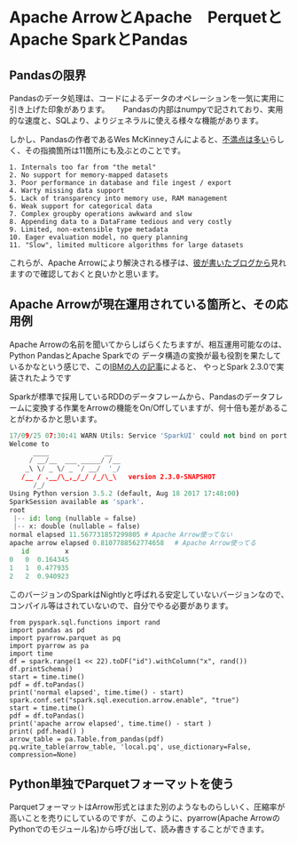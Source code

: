 # Apache ArrowとApache　PerquetとApache SparkとPandas

## Pandasの限界
Pandasのデータ処理は、コードによるデータのオペレーションを一気に実用に引き上げた印象があります。　　
Pandasの内部はnumpyで記されており、実用的な速度と、SQLより、よりジェネラルに使える様々な機能があります。　　

しかし、Pandasの作者であるWes McKinneyさんによると、[不満点は多い](http://wesmckinney.com/blog/apache-arrow-pandas-internals/)らしく、その指摘箇所は11箇所にも及ぶとのことです。

```
1. Internals too far from "the metal"
2. No support for memory-mapped datasets
3. Poor performance in database and file ingest / export
4. Warty missing data support
5. Lack of transparency into memory use, RAM management
6. Weak support for categorical data
7. Complex groupby operations awkward and slow
8. Appending data to a DataFrame tedious and very costly
9. Limited, non-extensible type metadata
10. Eager evaluation model, no query planning
11. "Slow", limited multicore algorithms for large datasets
```
これらが、Apache Arrowにより解決される様子は、[彼が書いたブログから](http://wesmckinney.com/blog/apache-arrow-pandas-internals/)見れますので確認しておくと良いかと思います。

## Apache Arrowが現在運用されている箇所と、その応用例

Apache Arrowの名前を聞いてからしばらくたちますが、相互運用可能なのは、Python PandasとApache Sparkでの
データ構造の変換が最も役割を果たしているかなという感じで、この[IBMの人の記事](https://arrow.apache.org/blog/2017/07/26/spark-arrow/)によると、
やっとSpark 2.3.0で実装されたようです  

Sparkが標準で採用しているRDDのデータフレームから、Pandasのデータフレームに変換する作業をArrowの機能をOn/Offしていますが、何十倍も差があることがわかるかと思います。　　
```python
17/09/25 07:30:41 WARN Utils: Service 'SparkUI' could not bind on port 4040. Attempting port 4041.
Welcome to
      ____              __
     / __/__  ___ _____/ /__
    _\ \/ _ \/ _ `/ __/  '_/
   /__ / .__/\_,_/_/ /_/\_\   version 2.3.0-SNAPSHOT
      /_/
Using Python version 3.5.2 (default, Aug 18 2017 17:48:00)
SparkSession available as 'spark'.
root
 |-- id: long (nullable = false)
 |-- x: double (nullable = false)
normal elapsed 11.567731857299805 # Apache Arrow使ってない
apache arrow elapsed 0.8107788562774658　 # Apache Arrow使ってる
   id         x
0   0  0.164345
1   1  0.477935
2   2  0.940923
```

このバージョンのSparkはNightlyと呼ばれる安定していないバージョンなので、コンパイル等はされていないので、自分でやる必要があります。　
```console
from pyspark.sql.functions import rand
import pandas as pd
import pyarrow.parquet as pq
import pyarrow as pa
import time
df = spark.range(1 << 22).toDF("id").withColumn("x", rand())
df.printSchema()
start = time.time()
pdf = df.toPandas()
print('normal elapsed', time.time() - start)
spark.conf.set("spark.sql.execution.arrow.enable", "true")
start = time.time()
pdf = df.toPandas()
print('apache arrow elapsed', time.time() - start )
print( pdf.head() )
arrow_table = pa.Table.from_pandas(pdf)
pq.write_table(arrow_table, 'local.pq', use_dictionary=False, compression=None)
```

## Python単独でParquetフォーマットを使う
ParquetフォーマットはArrow形式とはまた別のようなものらしいく、圧縮率が高いことを売りにしているのですが、このように、pyarrow(Apache ArrowのPythonでのモジュール名)から呼び出して、読み書きすることができます。  

```python
```

